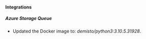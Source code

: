 #### Integrations
##### Azure Storage Queue
- Updated the Docker image to: *demisto/python3:3.10.5.31928*.
